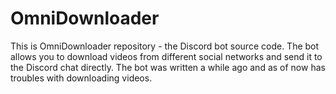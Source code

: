 # OmniDownloader

This is OmniDownloader repository - the Discord bot source code. The bot allows you to download videos from different social networks and send it to the Discord chat directly. The bot was written a while ago and as of now has troubles with downloading videos.
